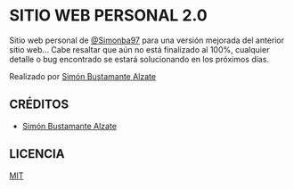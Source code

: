 # SITIO WEB PERSONAL 2.0

Sitio web personal de [@Simonba97](https://instagram.com/simonba97) para una versión mejorada del anterior sitio web... Cabe resaltar que aún no está finalizado al 100%, cualquier detalle o bug encontrado se estará solucionando en los próximos días.

Realizado por [Simón Bustamante Alzate](https://instagram.com/simonba97)

## CRÉDITOS
- [Simón Bustamante Alzate](https://instagram.com/simonba97)

## LICENCIA 

[MIT](https://opensource.org/licenses/MIT)

